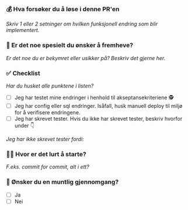 ### 💰 Hva forsøker du å løse i denne PR'en
_Skriv 1 eller 2 setninger om hvilken funksjonell endring som blir implementert._

### 🔎️ Er det noe spesielt du ønsker å fremheve?
_Er det noe du er bekymret eller usikker på? Beskriv det gjerne her._

### ✅ Checklist
_Har du husket alle punktene i listen?_
- [ ] Jeg har testet mine endringer i henhold til akseptansekriteriene 🕵️
- [ ] Jeg har config eller sql endringer. Isåfall, husk manuell deploy til miljø for å verifisere endringene.
- [ ] Jeg har skrevet tester. Hvis du ikke har skrevet tester, beskriv hvorfor under 👇

_Jeg har ikke skrevet tester fordi:_


### 🤷‍♀ ️Hvor er det lurt å starte?
_F.eks. commit for commit, alt i ett?_

### 💬 Ønsker du en muntlig gjennomgang?
- [ ] Ja
- [ ] Nei
